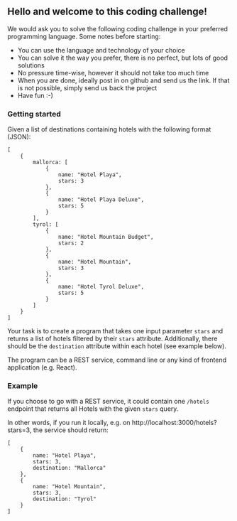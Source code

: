 ## Hello and welcome to this coding challenge!

We would ask you to solve the following coding challenge in your preferred programming language. Some notes before starting:

- You can use the language and technology of your choice
- You can solve it the way you prefer, there is no perfect, but lots of good solutions
- No pressure time-wise, however it should not take too much time
- When you are done, ideally post in on github and send us the link. If that is not possible, simply send us back the project
- Have fun :-)

### Getting started

Given a list of destinations containing hotels with the following format (JSON):

```
[
    {
        mallorca: [
            {
                name: "Hotel Playa",
                stars: 3
            },
            {
                name: "Hotel Playa Deluxe",
                stars: 5
            }
        ],
        tyrol: [
            {
                name: "Hotel Mountain Budget",
                stars: 2
            },
            {
                name: "Hotel Mountain",
                stars: 3
            },
            {
                name: "Hotel Tyrol Deluxe",
                stars: 5
            }
        ]
    }
]
```

Your task is to create a program that takes one input parameter `stars` and returns a list of hotels filtered by their `stars` attribute. Additionally, there should be the `destination` attribute within each hotel (see example below).

The program can be a REST service, command line or any kind of frontend application (e.g. React).

### Example

If you choose to go with a REST service, it could contain one `/hotels` endpoint that returns all Hotels with the given `stars` query.

In other words, if you run it locally, e.g. on http://localhost:3000/hotels?stars=3, the service should return:

```
[
    {
        name: "Hotel Playa",
        stars: 3,
        destination: "Mallorca"
    },
    {
        name: "Hotel Mountain",
        stars: 3,
        destination: "Tyrol"
    }
]
```






